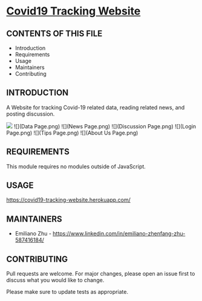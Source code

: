 # [Covid19 Tracking Website](https://covid19-tracking-website.herokuapp.com/)


CONTENTS OF THIS FILE
---------------------

 * Introduction
 * Requirements
 * Usage
 * Maintainers
 * Contributing


INTRODUCTION
------------

A Website for tracking Covid-19 related data, reading related news, and posting discussion.

![](https://github.com/Covid19Site/Covid19-Tracking-Website/Home-Page.png?raw=true)
![](Data Page.png)
![](News Page.png)
![](Discussion Page.png)
![](Login Page.png)
![](Tips Page.png)
![](About Us Page.png)


REQUIREMENTS
------------

This module requires no modules outside of JavaScript.


USAGE
-------------

https://covid19-tracking-website.herokuapp.com/


MAINTAINERS
-----------

 * Emiliano Zhu - https://www.linkedin.com/in/emiliano-zhenfang-zhu-587416184/


CONTRIBUTING
-----------

Pull requests are welcome. For major changes, please open an issue first to
discuss what you would like to change.

Please make sure to update tests as appropriate.
